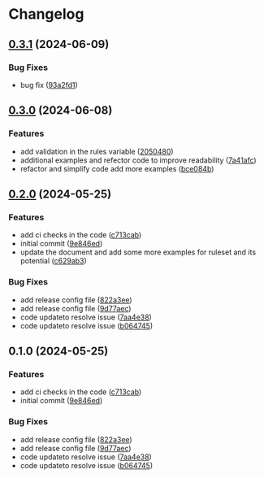 # Changelog

## [0.3.1](https://github.com/terrasible/terraform-cloudflare-rulesets/compare/v0.3.0...v0.3.1) (2024-06-09)


### Bug Fixes

* bug fix ([93a2fd1](https://github.com/terrasible/terraform-cloudflare-rulesets/commit/93a2fd128a10b0f41eed7bb23988a9da4ec1e96c))

## [0.3.0](https://github.com/terrasible/terraform-cloudflare-rulesets/compare/v0.2.0...v0.3.0) (2024-06-08)


### Features

* add validation in the rules variable ([2050480](https://github.com/terrasible/terraform-cloudflare-rulesets/commit/205048023995268e792ab66883f1570e98c74729))
* additional examples and refector code to improve readability ([7a41afc](https://github.com/terrasible/terraform-cloudflare-rulesets/commit/7a41afc0da73e8b693e9a68fc55a8da2fc54c9e5))
* refactor and simplify code add more examples ([bce084b](https://github.com/terrasible/terraform-cloudflare-rulesets/commit/bce084b99a4db7bb4d77ff10116e327771db06b0))

## [0.2.0](https://github.com/bibek469/terraform-cloudflare-ruleset/compare/v0.1.0...v0.2.0) (2024-05-25)


### Features

* add ci checks in the code ([c713cab](https://github.com/bibek469/terraform-cloudflare-ruleset/commit/c713cab0b7a71aeee3a38f12d0de495f539487db))
* initial commit ([9e846ed](https://github.com/bibek469/terraform-cloudflare-ruleset/commit/9e846ed8b421bbe113ef9f4075cf8757c4b2e053))
* update the document and add some more examples for ruleset and its potential ([c629ab3](https://github.com/bibek469/terraform-cloudflare-ruleset/commit/c629ab3fae15c75c952995b833aa8d5eb832bef6))


### Bug Fixes

* add release config file ([822a3ee](https://github.com/bibek469/terraform-cloudflare-ruleset/commit/822a3eea32a5ca39469058152ed148714303a6a6))
* add release config file ([9d77aec](https://github.com/bibek469/terraform-cloudflare-ruleset/commit/9d77aecb8dd762b0284086079aa88825bc0c6424))
* code updateto resolve issue ([7aa4e38](https://github.com/bibek469/terraform-cloudflare-ruleset/commit/7aa4e38912091ea9cfcc670adda90f5db516b056))
* code updateto resolve issue ([b064745](https://github.com/bibek469/terraform-cloudflare-ruleset/commit/b0647459bf7bf7a7d79597db44ebcb74858f05ee))

## 0.1.0 (2024-05-25)


### Features

* add ci checks in the code ([c713cab](https://github.com/bibek469/terraform-cloudflare-ruleset/commit/c713cab0b7a71aeee3a38f12d0de495f539487db))
* initial commit ([9e846ed](https://github.com/bibek469/terraform-cloudflare-ruleset/commit/9e846ed8b421bbe113ef9f4075cf8757c4b2e053))


### Bug Fixes

* add release config file ([822a3ee](https://github.com/bibek469/terraform-cloudflare-ruleset/commit/822a3eea32a5ca39469058152ed148714303a6a6))
* add release config file ([9d77aec](https://github.com/bibek469/terraform-cloudflare-ruleset/commit/9d77aecb8dd762b0284086079aa88825bc0c6424))
* code updateto resolve issue ([7aa4e38](https://github.com/bibek469/terraform-cloudflare-ruleset/commit/7aa4e38912091ea9cfcc670adda90f5db516b056))
* code updateto resolve issue ([b064745](https://github.com/bibek469/terraform-cloudflare-ruleset/commit/b0647459bf7bf7a7d79597db44ebcb74858f05ee))
